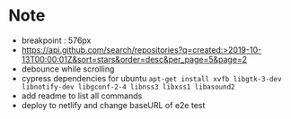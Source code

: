 # Note

- breakpoint : 576px
- https://api.github.com/search/repositories?q=created:>2019-10-13T00:00:01Z&sort=stars&order=desc&per_page=5&page=2
- debounce while scrolling
- cypress dependencies for ubuntu `apt-get install xvfb libgtk-3-dev libnotify-dev libgconf-2-4 libnss3 libxss1 libasound2`
- add readme to list all commands
- deploy to netlify and change baseURL of e2e test
